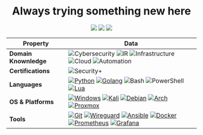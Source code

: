 <h1 align="center">Always trying something new here</h1>

<div align="center">
  <a href="https://github.com/EmanG7"><img src="https://img.shields.io/badge/EmanG7-555555?logo=Github"></a>
  <a href="https://emang7.github.io/"><img src="https://img.shields.io/badge/blog-updating-brightgreen"></a>
  <a href="https://www.linkedin.com/in/elijah-iverson/"><img src="https://img.shields.io/badge/linkedin-047cb4?logo=linkedin"></a>
</div>

<div align="center">

| Property              | Data        |
|-----------------------|-------------|
| **Domain Knownledge** | ![Cybersecurity](https://img.shields.io/badge/Cybersecurity-E81416) ![IR](https://img.shields.io/badge/Incident%20response-FFA500) ![Infrastructure](https://img.shields.io/badge/Infrastructure-79C314) ![Cloud](https://img.shields.io/badge/Cloud-487DE7) ![Automation](https://img.shields.io/badge/Automation-4B369D) |
| **Certifications**    | ![Security+](https://img.shields.io/badge/CompTIA%20Security+%20ce-ee2f25) |
| **Languages**         | [![Python](https://img.shields.io/badge/Python-306a98?logo=Python&logoColor=fcdf5a)](https://www.python.org/) [![Golang](https://img.shields.io/badge/Go-00ADD8?logo=go&logoColor=white)](https://go.dev/) ![Bash](https://img.shields.io/badge/Bash-444444?logo=GnuBash) ![PowerShell](https://img.shields.io/badge/Powershell-2CA5E0?logo=powershell&logoColor=white) [![Lua](https://img.shields.io/badge/Lua-2C2D72?logo=lua&logoColor=white)](https://www.lua.org/) |
| **OS & Platforms**    | [![Windows](https://img.shields.io/badge/Windows-0078D6?logo=windows&logoColor=white)](https://www.microsoft.com/en-us/windows/?r=1) [![Kali](https://img.shields.io/badge/Kali-557C94?logo=kali-linux&logoColor=white)](https://www.kali.org/) [![Debian](https://img.shields.io/badge/Debian-A81D33?logo=debian&logoColor=white)](https://www.debian.org/) [![Arch](https://img.shields.io/badge/Arch-1793D1?logo=arch-linux&logoColor=white)](https://archlinux.org/) [![Proxmox](https://img.shields.io/badge/Proxmox-010001?logo=proxmox)](https://proxmox.com/en/) |
| **Tools**             | [![Git](https://img.shields.io/badge/Git-444444?logo=git)](https://git-scm.com/) [![Wireguard](https://img.shields.io/badge/Wireguard-8c151c?logo=wireguard)](https://www.wireguard.com/) [![Ansible](https://img.shields.io/badge/Ansible-010001?logo=ansible)](https://www.ansible.com/) [![Docker](https://img.shields.io/badge/Docker-2496ED?logo=docker&logoColor=white)](https://www.docker.com) [![Prometheus](https://img.shields.io/badge/Prometheus-e7522d?logo=Prometheus&logoColor=white)](https://prometheus.io/) [![Grafana](https://img.shields.io/badge/Grafana-010001?logo=Grafana)](https://grafana.com/) |

</div>


